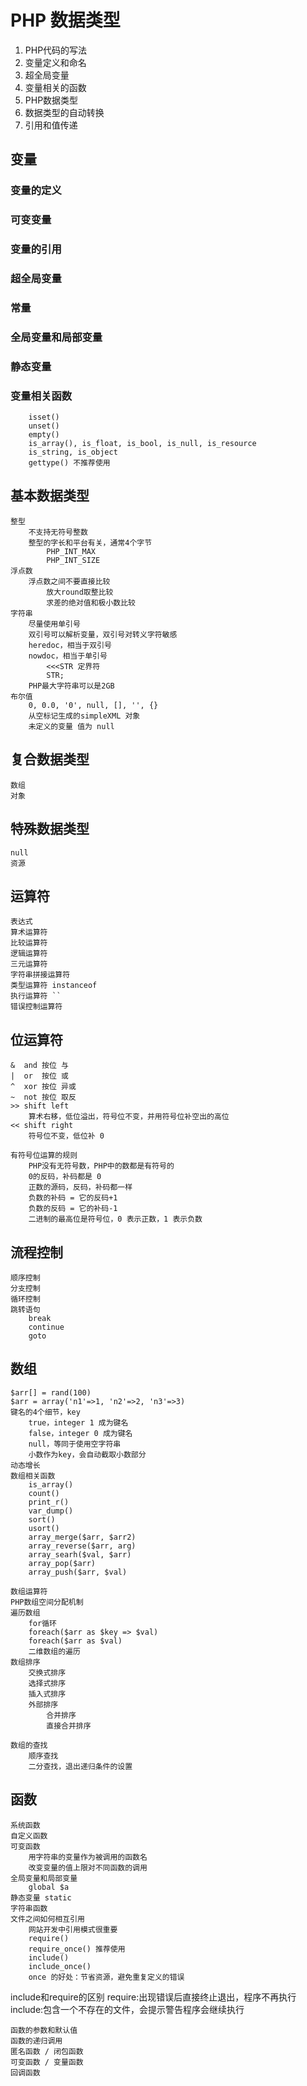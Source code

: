 # PHP 数据类型
1. PHP代码的写法
2. 变量定义和命名
3. 超全局变量
4. 变量相关的函数
5. PHP数据类型
6. 数据类型的自动转换
7. 引用和值传递

## 变量
### 变量的定义
### 可变变量
### 变量的引用
### 超全局变量
### 常量
### 全局变量和局部变量
### 静态变量
### 变量相关函数
		isset()
		unset()
		empty()
		is_array(), is_float, is_bool, is_null, is_resource
		is_string, is_object
		gettype() 不推荐使用


## 基本数据类型
	整型
		不支持无符号整数
		整型的字长和平台有关，通常4个字节
			PHP_INT_MAX
			PHP_INT_SIZE
	浮点数
		浮点数之间不要直接比较
			放大round取整比较
			求差的绝对值和极小数比较
	字符串
		尽量使用单引号
		双引号可以解析变量，双引号对转义字符敏感
		heredoc，相当于双引号
		nowdoc，相当于单引号
			<<<STR 定界符
			STR;
		PHP最大字符串可以是2GB
	布尔值
		0, 0.0, '0', null, [], '', {}
		从空标记生成的simpleXML 对象
		未定义的变量 值为 null


## 复合数据类型
	数组
	对象


## 特殊数据类型
	null
	资源


## 运算符
	表达式
	算术运算符
	比较运算符
	逻辑运算符
	三元运算符
	字符串拼接运算符
	类型运算符 instanceof
	执行运算符 ``
	错误控制运算符 


## 位运算符
	&  and 按位 与
	|  or  按位 或
	^  xor 按位 异或
	~  not 按位 取反
	>> shift left 
		算术右移，低位溢出，符号位不变，并用符号位补空出的高位
	<< shift right
		符号位不变，低位补 0

	有符号位运算的规则
		PHP没有无符号数，PHP中的数都是有符号的
		0的反码，补码都是 0
		正数的源码，反码，补码都一样
		负数的补码 = 它的反码+1
		负数的反码 = 它的补码-1
		二进制的最高位是符号位，0 表示正数，1 表示负数


## 流程控制
	顺序控制
	分支控制
	循环控制
	跳转语句
		break
		continue
		goto


## 数组
	$arr[] = rand(100)
	$arr = array('n1'=>1, 'n2'=>2, 'n3'=>3)
	键名的4个细节，key
		true，integer 1 成为键名
		false，integer 0 成为键名
		null，等同于使用空字符串
		小数作为key，会自动截取小数部分
	动态增长
	数组相关函数
		is_array()
		count()
		print_r()
		var_dump()
		sort()
		usort()
		array_merge($arr, $arr2)
		array_reverse($arr, arg)
		array_searh($val, $arr)
		array_pop($arr)
		array_push($arr, $val)

	数组运算符
	PHP数组空间分配机制
	遍历数组
		for循环
		foreach($arr as $key => $val)
		foreach($arr as $val)
		二维数组的遍历
	数组排序
		交换式排序
		选择式排序
		插入式排序
		外部排序
			合并排序
			直接合并排序

	数组的查找
		顺序查找
		二分查找，退出递归条件的设置


## 函数
	系统函数
	自定义函数
	可变函数
		用字符串的变量作为被调用的函数名
		改变变量的值上限对不同函数的调用
	全局变量和局部变量
		global $a
	静态变量 static
	字符串函数
	文件之间如何相互引用
		网站开发中引用模式很重要
		require()
		require_once() 推荐使用
		include()
		include_once()
		once 的好处：节省资源，避免重复定义的错误
		
  include和require的区别
  require:出现错误后直接终止退出，程序不再执行 
  include:包含一个不存在的文件，会提示警告程序会继续执行

	函数的参数和默认值
	函数的递归调用
	匿名函数 / 闭包函数
	可变函数 / 变量函数
	回调函数


